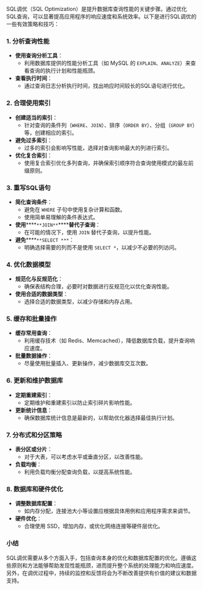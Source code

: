 SQL调优（SQL Optimization）是提升数据库查询性能的关键步骤。通过优化SQL查询，可以显著提高应用程序的响应速度和系统效率。以下是进行SQL调优的一些有效策略和技巧：

### 1. 分析查询性能

+ **使用查询分析工具**：
  + 利用数据库提供的性能分析工具（如 MySQL 的 `EXPLAIN`、`ANALYZE`）来查看查询的执行计划和性能瓶颈。
+ **查看执行时间**：
  + 通过查询日志分析执行时间，找出响应时间较长的SQL语句进行优化。

### 2. 合理使用索引

+ **创建适当的索引**：
  + 针对查询的条件列（`WHERE`、`JOIN`）、排序（`ORDER BY`）、分组（`GROUP BY`）等，创建相应的索引。
+ **避免过多索引**：
  + 过多的索引会影响写性能，选择对查询影响最大的列进行索引。
+ **优化复合索引**：
  + 使用复合索引优化多列查询，并确保索引顺序符合查询使用模式的最左前缀原则。

### 3. 重写SQL语句

+ **简化查询条件**：
  + 避免在 `WHERE` 子句中使用复杂计算和函数。
  + 使用简单易理解的条件表达式。
+ **使用******`**JOIN**`******替代子查询**：
  + 在可能的情况下，使用 `JOIN` 替代子查询，以提升性能。
+ **避免******`**SELECT ***`：
  + 明确选择需要的列而不是使用 `SELECT *`，以减少不必要的列访问。

### 4. 优化数据模型

+ **规范化与反规范化**：
  + 确保表结构合理，必要时对数据进行反规范化以优化查询性能。
+ **使用合适的数据类型**：
  + 选择合适的数据类型，以减少存储和内存占用。

### 5. 缓存和批量操作

+ **缓存常用查询**：
  + 利用缓存技术（如 Redis、Memcached），降低数据库负载，提升查询响应速度。
+ **批量数据操作**：
  + 尽量使用批量插入、更新操作，减少数据库交互次数。

### 6. 更新和维护数据库

+ **定期重建索引**：
  + 定期维护和重建索引以防止索引碎片影响性能。
+ **更新统计信息**：
  + 确保数据库统计信息是最新的，以帮助优化器选择最佳执行计划。

### 7. 分布式和分区策略

+ **表分区或分片**：
  + 对于大表，可以考虑水平或垂直分区，以改善性能。
+ **负载均衡**：
  + 利用负载均衡分配查询负载，以提高系统性能。

### 8. 数据库和硬件优化

+ **调整数据库配置**：
  + 如内存分配，连接池大小等设置应根据具体用例和应用程序需求来调节。
+ **硬件优化**：
  + 合理使用 SSD，增加内存，或优化网络连接等硬件层优化。

### 小结

SQL调优需要从多个方面入手，包括查询本身的优化和数据库配置的优化。遵循这些原则和方法能够帮助发现性能瓶颈，进而提升整个系统的处理能力和响应速度。另外，在调优过程中，持续的监控和反馈将会为不断改善提供有价值的建议和数据支持。
